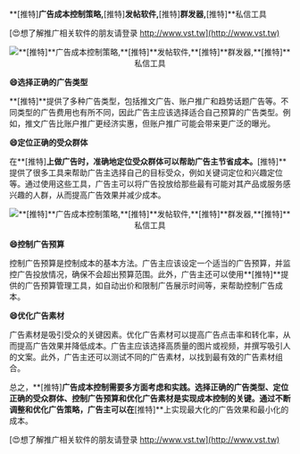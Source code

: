 **[推特]**广告成本控制策略,**[推特]**发帖软件,**[推特]**群发器,**[推特]**私信工具

[😍想了解推广相关软件的朋友请登录 http://www.vst.tw](http://www.vst.tw)

 <center><img src="https://vst.tw/MP4/tuiguang/png/3.png" alt="**[推特]**广告成本控制策略,**[推特]**发帖软件,**[推特]**群发器,**[推特]**私信工具"></center>

**😄选择正确的广告类型**

**[推特]**提供了多种广告类型，包括推文广告、账户推广和趋势话题广告等。不同类型的广告费用也有所不同，因此广告主应该选择适合自己预算的广告类型。例如，推文广告比账户推广更经济实惠，但账户推广可能会带来更广泛的曝光。

**😄定位正确的受众群体**

在**[推特]**上做广告时，准确地定位受众群体可以帮助广告主节省成本。**[推特]**提供了很多工具来帮助广告主选择自己的目标受众，例如关键词定位和兴趣定位等。通过使用这些工具，广告主可以将广告投放给那些最有可能对其产品或服务感兴趣的人群，从而提高广告效果并减少成本。

 <center><img src="https://vst.tw/MP4/tuiguang/png/1.png" alt="**[推特]**广告成本控制策略,**[推特]**发帖软件,**[推特]**群发器,**[推特]**私信工具"></center>

**😄控制广告预算**

控制广告预算是控制成本的基本方法。广告主应该设定一个适当的广告预算，并监控广告投放情况，确保不会超出预算范围。此外，广告主还可以使用**[推特]**提供的广告预算管理工具，如自动出价和限制广告展示时间等，来帮助控制广告成本。

**😄优化广告素材**

广告素材是吸引受众的关键因素。优化广告素材可以提高广告点击率和转化率，从而提高广告效果并降低成本。广告主应该选择高质量的图片或视频，并撰写吸引人的文案。此外，广告主还可以测试不同的广告素材，以找到最有效的广告素材组合。

总之，**[推特]**广告成本控制需要多方面考虑和实践。选择正确的广告类型、定位正确的受众群体、控制广告预算和优化广告素材是实现成本控制的关键。通过不断调整和优化广告策略，广告主可以在**[推特]**上实现最大化的广告效果和最小化的成本。

[😍想了解推广相关软件的朋友请登录 http://www.vst.tw](http://www.vst.tw)



